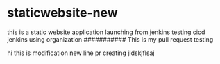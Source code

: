 # staticwebsite-new
this is a static website application launching from jenkins
testing cicd jenkins using organization
###########
This is my pull request testing

hi this is modification 
new line pr creating
jldskjflsaj




